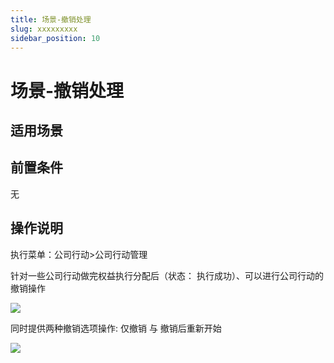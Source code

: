 ```yaml
---
title: 场景-撤销处理
slug: xxxxxxxxx
sidebar_position: 10
---
```



# 场景-撤销处理

## 适用场景

## 前置条件

无

## 操作说明 

执行菜单：公司行动&gt;公司行动管理

针对一些公司行动做完权益执行分配后（状态： 执行成功）、可以进行公司行动的撤销操作

<img src="/assets/Ea1xbN90Xokna8x84DycCrvjnrc.png"/>

同时提供两种撤销选项操作: 仅撤销 与 撤销后重新开始

<img src="/assets/ScXSbsil5or005x6xNYcj4WvnHh.png"/>

